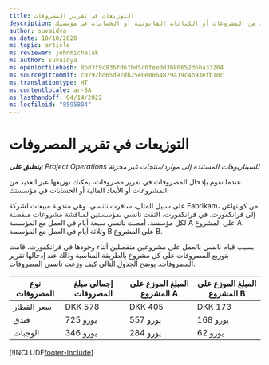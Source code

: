 ```yaml
---
title: التوزيعات في تقرير المصروفات
description: عندما تقوم بإدخال المصروفات في تقرير مصروفات، يمكنك توزيعها عبر العديد من المشروعات أو الكيانات القانونية أو الحسابات في مؤسستك.
author: suvaidya
ms.date: 10/10/2020
ms.topic: article
ms.reviewer: johnmichalak
ms.author: suvaidya
ms.openlocfilehash: 8bd3f9c836fd67bd5c0fee0d3b80652d6ba33204
ms.sourcegitcommit: c0792bd65d92db25e0e8864879a19c4b93efb10c
ms.translationtype: HT
ms.contentlocale: ar-SA
ms.lasthandoff: 04/14/2022
ms.locfileid: "8595804"
---
```

# <a name="distributions-on-an-expense-report"></a>التوزيعات في تقرير المصروفات

_**ينطبق على:** Project Operations للسيناريوهات المستندة إلى موارد/منتجات غير مخزنة‬_

عندما تقوم بإدخال المصروفات في تقرير مصروفات، يمكنك توزيعها عبر العديد من المشروعات أو الأبعاد المالية أو الحسابات في مؤسستك.

على سبيل المثال، سافرت نانسي، وهي مندوبة مبيعات لشركة Fabrikam، من كوبنهاغن إلى فرانكفورت. في فرانكفورت، التقت نانسي بمؤسستين لمناقشة مشروعات منفصلة لكل مؤسسة. أمضت نانسي سبعة أيام في العمل مع المؤسسة A على المشروع A، وثلاثة أيام في العمل مع المؤسسة B على المشروع B.

بسبب قيام نانسي بالعمل على مشروعين منفصلين أثناء وجودها في فرانكفورت، قامت بتوزيع المصروفات على كل مشروع بالطريقة المناسبة وذلك عند إدخالها تقرير المصروفات. يوضح الجدول التالي كيف وزعت نانسي المصروفات.

| نوع المصروفات | إجمالي مبلغ المصروفات | المبلغ الموزع على المشروع A | المبلغ الموزع على المشروع B |
|--------------|----------------------|---------------------------------|---------------------------------|
| سعر القطار   | DKK 578              | DKK 405                         | DKK 173                         |
| فندق        | 725 يورو              | 557 يورو                         | 168 يورو                         |
| الوجبات        | 346 يورو              | 284 يورو                         | 62 يورو                          |


[!INCLUDE[footer-include](../includes/footer-banner.md)]